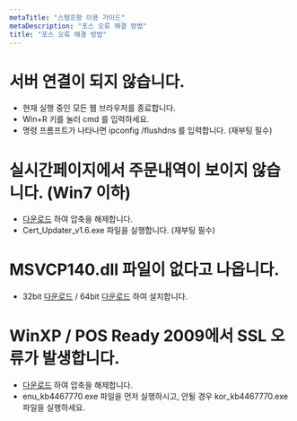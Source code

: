 ```yaml
---
metaTitle: "스탬프팡 이용 가이드"
metaDescription: "포스 오류 해결 방법"
title: "포스 오류 해결 방법"
---
```


# 서버 연결이 되지 않습니다.
- 현재 실행 중인 모든 웹 브라우저를 종료합니다.
- Win+R 키를 눌러 cmd 를 입력하세요.
- 명령 프롬프트가 나타나면 ipconfig /flushdns 를 입력합니다. (재부팅 필수)

# 실시간페이지에서 주문내역이 보이지 않습니다. (Win7 이하)
- [다운로드](download/root_update.zip) 하여 압축을 해제합니다.
- Cert_Updater_v1.6.exe 파일을 실행합니다. (재부팅 필수)

# MSVCP140.dll 파일이 없다고 나옵니다.
- 32bit [다운로드](download/vc_redist.x86.exe) / 64bit [다운로드](download/vc_redist.x64.exe) 하여 설치합니다.

# WinXP / POS Ready 2009에서 SSL 오류가 발생합니다.
- [다운로드](download/POS_Ready_2009_tls1.2_update.zip) 하여 압축을 해제합니다.
- enu_kb4467770.exe 파일을 먼저 실행하시고, 안될 경우 kor_kb4467770.exe 파일을 실행하세요.
